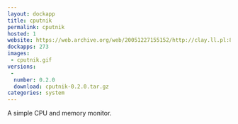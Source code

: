 ```yaml
---
layout: dockapp
title: cputnik
permalink: cputnik
hosted: 1
website: https://web.archive.org/web/20051227155152/http://clay.ll.pl:80/dockapps.html
dockapps: 273
images:
 - cputnik.gif
versions:
 -
  number: 0.2.0
  download: cputnik-0.2.0.tar.gz
categories: system
---
```

A simple CPU and memory monitor.
